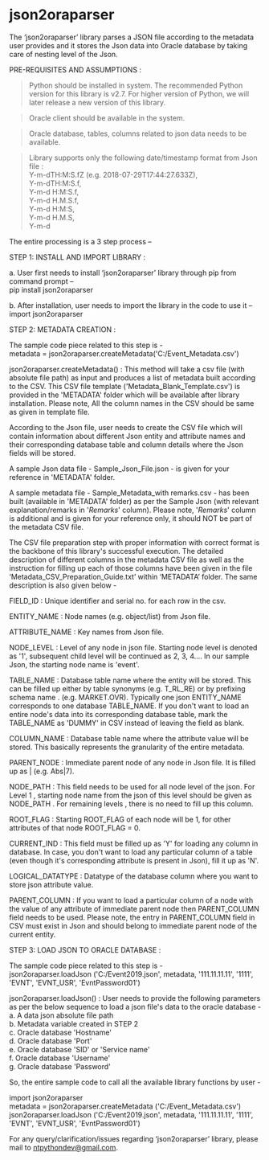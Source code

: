 # json2oraparser

The ‘json2oraparser’ library parses a JSON file according to the metadata user provides and it stores the Json data into Oracle database by taking care of nesting level of the Json.

  
PRE-REQUISITES AND ASSUMPTIONS :

> Python should be installed in system. The recommended Python version for this library is v2.7. For higher version of Python, we will later release a new version of this library.

> Oracle client should be available in the system.

> Oracle database, tables, columns related to json data needs to be available.

> Library supports only the following date/timestamp format from Json file :  
Y-m-dTH:M:S.fZ (e.g. 2018-07-29T17:44:27.633Z),  
Y-m-dTH:M:S.f,  
Y-m-d H:M:S.f,  
Y-m-d H.M.S.f,  
Y-m-d H:M:S,  
Y-m-d H.M.S,  
Y-m-d  

The entire processing is a 3 step process – 

STEP 1: INSTALL AND IMPORT LIBRARY :

a.	User first needs to install ‘json2oraparser’ library through pip from command prompt –  
pip install json2oraparser

b.	After installation, user needs to import the library in the code to use it –  
import json2oraparser  


STEP 2: METADATA CREATION :

The sample code piece related to this step is -  
metadata = json2oraparser.createMetadata('C:/Event_Metadata.csv')

json2oraparser.createMetadata() : This method will take a csv file (with absolute file path) as input and produces a list of metadata built according to the CSV. This CSV file template ('Metadata_Blank_Template.csv') is provided in the 'METADATA' folder which will be available after library installation. Please note, All the column names in the CSV should be same as given in template file.

According to the Json file, user needs to create the CSV file which will contain information about different Json entity and attribute names and their corresponding database table and column details where the Json fields will be stored.  
 
A sample Json data file - Sample_Json_File.json - is given for your reference in 'METADATA' folder.   

A sample metadata file - Sample_Metadata_with remarks.csv - has been built (available in 'METADATA' folder) as per the Sample Json (with relevant explanation/remarks in '_Remarks_' column). Please note, '_Remarks_' column is additional and is given for your reference only, it should NOT be part of the metadata CSV file.

The CSV file preparation step with proper information with correct format is the backbone of this library's successful execution. The detailed description of different columns in the metadata CSV file as well as the instruction for filling up each of those columns have been given in the file ‘Metadata_CSV_Preparation_Guide.txt’ within ‘METADATA’ folder. The same description is also given below -

FIELD_ID : 
Unique identifier and serial no. for each row in the csv.

ENTITY_NAME : 
Node names (e.g. object/list) from Json file.

ATTRIBUTE_NAME : 
Key names from Json file.

NODE_LEVEL : 
Level of any node in json file. Starting node level is denoted as '1', subsequent child level will be continued as 2, 3, 4.... In our sample Json, the starting node name is 'event'.

TABLE_NAME : 
Database table name where the entity will be stored. This can be filled up either by table synonyms (e.g. T_RL_RE) or by prefixing schema name <SchemaName>.<TableName> (e.g. MARKET.OVR). Typically one json ENTITY_NAME corresponds to one database TABLE_NAME. 
If you don't want to load an entire node's data into its corresponding database table, mark the TABLE_NAME as 'DUMMY' in CSV instead of leaving the field as blank.

COLUMN_NAME : 
Database table name where the attribute value will be stored. This basically represents the granularity of the entire metadata.

PARENT_NODE : 
Immediate parent node of any node in Json file. It is filled up as <parent ENTITY_NAME>|<starting FIELD_ID of that parent node> (e.g. Abs|7).

NODE_PATH : 
This field needs to be used for all node level of the json. For Level 1 , starting node name from the json of this level should be given as NODE_PATH . For remaining levels , there is no need to fill up this column.

ROOT_FLAG : 
Starting ROOT_FLAG of each node will be 1, for other attributes of that node ROOT_FLAG = 0.

CURRENT_IND : 
This field must be filled up as 'Y' for loading any column in database. In case, you don't want to load any particular column of a table (even though it's corresponding attribute is present in Json), fill it up as 'N'.

LOGICAL_DATATYPE : 
Datatype of the database column where you want to store json attribute value.

PARENT_COLUMN : 
If you want to load a particular column of a node with the value of any attribute of immediate parent node then PARENT_COLUMN field needs to be used. Please note, the entry in PARENT_COLUMN field in CSV must exist in Json and should belong to immediate parent node of the current entity.  


STEP 3: LOAD JSON TO ORACLE DATABASE :

The sample code piece related to this step is -  
json2oraparser.loadJson ('C:/Event2019.json', metadata, '111.11.11.11', '1111', 'EVNT', 'EVNT_USR', 'EvntPassword01')

json2oraparser.loadJson() : User needs to provide the following parameters as per the below sequence to load a json file's data to the oracle database -  
a. A data json absolute file path  
b. Metadata variable created in STEP 2  
c. Oracle database 'Hostname'  
d. Oracle database 'Port'  
e. Oracle database 'SID' or 'Service name'  
f. Oracle database 'Username'   
g. Oracle database 'Password'  


So, the entire sample code to call all the available library functions by user -  

import json2oraparser  
metadata = json2oraparser.createMetadata ('C:/Event_Metadata.csv')  
json2oraparser.loadJson ('C:/Event2019.json', metadata, '111.11.11.11', '1111', 'EVNT', 'EVNT_USR', 'EvntPassword01')  


For any query/clarification/issues regarding ‘json2oraparser’ library, please mail to ntpythondev@gmail.com.
